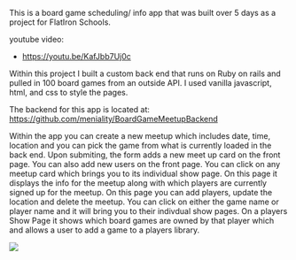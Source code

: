 This is a board game scheduling/ info app that was built over 5 days as a project for FlatIron Schools. 

youtube video:
  * https://youtu.be/KafJbb7Uj0c

Within this project I built a custom back end that runs on Ruby on rails and pulled in 100 board games from an outside API. 
I used vanilla javascript, html, and css to style the pages.

The backend for this app is located at:
https://github.com/meniality/BoardGameMeetupBackend

Within the app you can create a new meetup which includes date, time, location and you can pick the game from what is currently loaded in the back end. Upon submiting, the form adds a new meet up card on the front page. You can also add new users on the front page. You can click on any meetup card which brings you to its individual show page. On this page it displays the info for the meetup along with which players are currently signed up for the meetup. On this page you can add players, update the location and delete the meetup. You can click on either the game name or player name and it will bring you to their indivdual show pages. On a players Show Page it shows which board games are owned by that player which and allows a user to add a game to a players library.

![](TheBoardGameMeetupGIF.gif)
